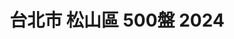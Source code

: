 ---
title: "台北市 松山區 500盤 2024"
keywords:
  - 美食競賽
  - 台灣美食
  - 美食精選
datePublished: "2025-06-30"
dateModified: "2025-07-01"
city: "台北市"
district: "松山區"
award: "500盤"
year: "2024"
page: 1
count: 24

restaurants:
  - name: "鄒記食舖"
    city: "台北市"
    district: "松山區"
    address: "台北市松山區復興北路313巷43號"
    phone: "0225465980"
    geo: "25.059036706848254, 121.54693058077201"
    google_map: "https://maps.app.goo.gl/w7pW6acHTFGeTnE9A"
    footinder: "https://footinder.com.tw/%E5%8F%B0%E5%8C%97%E5%B8%82%E6%9D%BE%E5%B1%B1%E5%8D%80/133658/"
    official: "https://www.instagram.com/zoujicuisine"
    award:
    - name: "500盤"
      year: "2024"
  - name: "Ashin阿鑫小料理"
    city: "台北市"
    district: "松山區"
    address: "台北市松山區民權東路三段160巷19弄36號"
    phone: ""
    geo: "25.059432931972964, 121.54867021568873"
    google_map: "https://maps.app.goo.gl/WATLuFo1jufKWuCD8"
    footinder: "https://footinder.com.tw/%e5%8f%b0%e5%8c%97%e5%b8%82%e6%9d%be%e5%b1%b1%e5%8d%80/168883/"
    official: "https://www.facebook.com/profile.php?id=100063999757551"
    award:
    - name: "500盤"
      year: "2024"
  - name: "富錦樹台菜香檳"
    city: "台北市"
    district: "松山區"
    address: "台北市松山區敦化北路199巷17號1樓"
    phone: "0287128770"
    geo: "25.056527031376323, 121.55272388672925"
    google_map: "https://maps.app.goo.gl/M4DZnfyXXNdF1UTY9"
    footinder: "https://footinder.com.tw/%E5%8F%B0%E5%8C%97%E5%B8%82%E6%9D%BE%E5%B1%B1%E5%8D%80/251/"
    official: "https://www.fujintreeshop.com/"
    award:
    - name: "500盤"
      year: "2024"
  - name: "貓下去敦北俱樂部"
    city: "台北市"
    district: "松山區"
    address: "台北市松山區敦化北路218號"
    phone: "0227177596"
    geo: "25.058454039975512, 121.54873724676541"
    google_map: "https://maps.app.goo.gl/PWqVCnArLbKX7ofm8"
    footinder: "https://footinder.com.tw/%E5%8F%B0%E5%8C%97%E5%B8%82%E6%9D%BE%E5%B1%B1%E5%8D%80/8611/"
    official: "https://linktr.ee/meowvelousinc"
    award:
    - name: "500盤"
      year: "2024"
  - name: "T+T"
    city: "台北市"
    district: "松山區"
    address: "台北市松山區敦化北路165巷11號"
    phone: "0227199191"
    geo: "25.054840972665197, 121.5507047785528"
    google_map: "https://maps.app.goo.gl/6oB55JhYPXfsXX7a6"
    footinder: "https://footinder.com.tw/%E5%8F%B0%E5%8C%97%E5%B8%82%E6%9D%BE%E5%B1%B1%E5%8D%80/8794/"
    official: "https://www.facebook.com/tt27199191/"
    award:
    - name: "500盤"
      year: "2024"
  - name: "雅閣"
    city: "台北市"
    district: "松山區"
    address: "台北市松山區敦化北路158號"
    phone: "0227156788"
    geo: "25.05555317864661, 121.5483278588551"
    google_map: "https://maps.app.goo.gl/jjqFTTTLoUfN5Ubi7"
    footinder: "https://footinder.com.tw/%E5%8F%B0%E5%8C%97%E5%B8%82%E6%9D%BE%E5%B1%B1%E5%8D%80/13143/"
    official: "https://www.mandarinoriental.com/en/taipei/songshan/dine/ya-ge"
    award:
    - name: "500盤"
      year: "2024"
  - name: "十里。尋"
    city: "台北市"
    district: "松山區"
    address: "台北市松山區富錦街446號"
    phone: ""
    geo: "25.060751043482774, 121.56181748117038"
    google_map: "https://maps.app.goo.gl/P5eUtNFEzrtMbA5s5"
    footinder: "https://footinder.com.tw/%E5%8F%B0%E5%8C%97%E5%B8%82%E6%9D%BE%E5%B1%B1%E5%8D%80/362124/"
    official: "https://www.instagram.com/seeker_10k/"
    award:
    - name: "500盤"
      year: "2024"
  - name: "彧割烹"
    city: "台北市"
    district: "松山區"
    address: "台北市松山區三民路9-1號"
    phone: "0225030303"
    geo: "25.053963694958494, 121.56328369553202"
    google_map: "https://maps.app.goo.gl/g3MNvNsAnwYXJKbd8"
    footinder: "https://footinder.com.tw/%E5%8F%B0%E5%8C%97%E5%B8%82%E6%9D%BE%E5%B1%B1%E5%8D%80/9076/"
    official: "https://www.facebook.com/yugepeng/"
    award:
    - name: "500盤"
      year: "2024"
  - name: "M&CO"
    city: "台北市"
    district: "松山區"
    address: "台北市松山區民生東路三段127巷6號1樓"
    phone: ""
    geo: "25.0585159762837, 121.54740499143944"
    google_map: "https://maps.app.goo.gl/K5ZbXAtKZQ1MWPVu5"
    footinder: "https://footinder.com.tw/%E5%8F%B0%E5%8C%97%E5%B8%82%E6%9D%BE%E5%B1%B1%E5%8D%80/47863/"
    official: "https://www.facebook.com/MCOrestaurant"
    award:
    - name: "500盤"
      year: "2024"
---